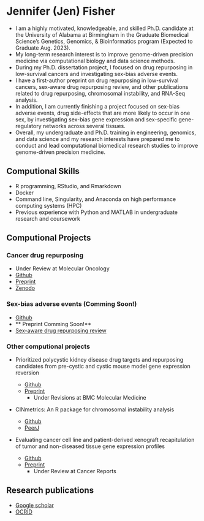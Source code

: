 # Jennifer (Jen) Fisher


- I am a highly motivated, knowledgeable, and skilled Ph.D. candidate at the University of Alabama at Birmingham in the Graduate Biomedical Science’s Genetics, Genomics, & Bioinformatics program (Expected to Graduate Aug. 2023).
- My long-term research interest is to improve genome-driven precision medicine via computational biology and data science methods.
- During my Ph.D. dissertation project, I focused on drug repurposing in low-survival cancers and investigating sex-bias adverse events.
- I have a first-author preprint on drug repurposing in low-survival cancers, sex-aware drug repurposing review, and other publications related to drug repurposing, chromosomal instability, and RNA-Seq analysis.
- In addition, I am currently finishing a project focused on sex-bias adverse events, drug side-effects that are more likely to occur in one sex, by investigating sex-bias gene expression and sex-specific gene-regulatory networks across several tissues.
- Overall, my undergraduate and Ph.D. training in engineering, genomics, and data science and my research interests have prepared me to conduct and lead computational biomedical research studies to improve genome-driven precision medicine.

## Computional Skills
- R programming, RStudio, and Rmarkdown
- Docker
- Command line, Singularity, and Anaconda on high performance computing systems (HPC)
- Previous experience with Python and MATLAB in undergraduate research and coursework

## Computional Projects

### Cancer drug repurposing
- Under Review at Molecular Oncology 
- [Github](https://github.com/lasseignelab/Cancer_Signature_Reversion)
- [Preprint](https://www.biorxiv.org/content/10.1101/2023.03.10.532074v1.abstract)
- [Zenodo](https://zenodo.org/record/7661401#.ZCbFLezMIdU)

### Sex-bias adverse events (Comming Soon!)
- [Github](https://github.com/lasseignelab/230321_JLF_Sex_bias_adverse_events/tree/v1.1.1)
- ** Preprint Comming Soon!**
- [Sex-aware drug repurposing review](entral.com/articles/10.1186/s13293-022-00420-8)

### Other computional projects 
- Prioritized polycystic kidney disease drug targets and repurposing candidates from pre-cystic and cystic mouse model gene expression reversion
    - [Github](https://github.com/lasseignelab/pkd_drugrepurposing)
    - [Preprint](https://www.biorxiv.org/content/10.1101/2022.12.02.518863v1)
        - Under Revisions at BMC Molecular Medicine
- CINmetrics: An R package for chromosomal instability analysis
    - [Github](https://github.com/lasseignelab/CINmetrics)
    - [PeerJ](https://peerj.com/articles/15244/)

- Evaluating cancer cell line and patient-derived xenograft recapitulation of tumor and non-diseased tissue gene expression profiles
    - [Github](https://github.com/lasseignelab/modelselection)
    - [Preprint](https://www.biorxiv.org/content/10.1101/2023.04.11.536431v1)
         - Under Review at Cancer Reports

## Research publications
- [Google scholar](https://scholar.google.com/citations?hl=en&user=xhLubiEAAAAJ)
- [OCRID](https://orcid.org/0000-0002-9657-1216)
